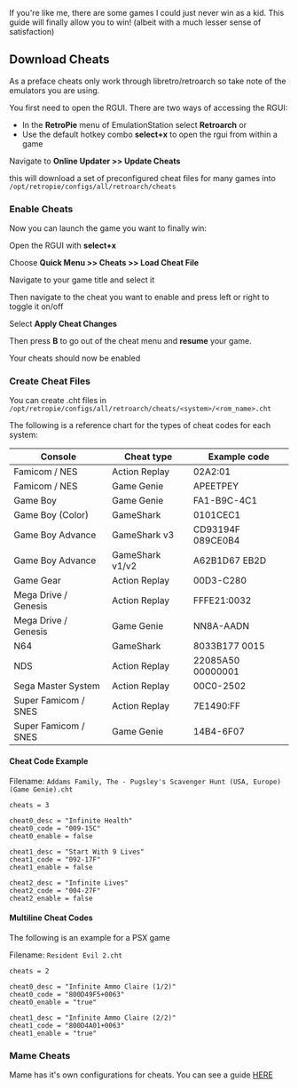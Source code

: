 If you're like me, there are some games I could just never win as a kid. This guide will finally allow you to win! (albeit with a much lesser sense of satisfaction)

## Download Cheats

As a preface cheats only work through libretro/retroarch so take note of the emulators you are using.

You first need to open the RGUI. There are two ways of accessing the RGUI:

- In the **RetroPie** menu of EmulationStation select **Retroarch**
or
- Use the default hotkey combo **select+x** to open the rgui from within a game

Navigate to **Online Updater >> Update Cheats**

this will download a set of preconfigured cheat files for many games into `/opt/retropie/configs/all/retroarch/cheats`

### Enable Cheats

Now you can launch the game you want to finally win:

Open the RGUI with **select+x**

Choose **Quick Menu >> Cheats >> Load Cheat File**

Navigate to your game title and select it

Then navigate to the cheat you want to enable and press left or right to toggle it on/off

Select **Apply Cheat Changes**

Then press **B** to go out of the cheat menu and **resume** your game.

Your cheats should now be enabled

### Create Cheat Files

You can create .cht files in `/opt/retropie/configs/all/retroarch/cheats/<system>/<rom_name>.cht`

The following is a reference chart for the types of cheat codes for each system:

| Console | Cheat type | Example code |
|---|---|---|
| Famicom / NES | Action Replay | 02A2:01 |
| Famicom / NES | Game Genie | APEETPEY |
| Game Boy | Game Genie | FA1-B9C-4C1 |
| Game Boy (Color) | GameShark | 0101CEC1 |
| Game Boy Advance | GameShark v3 | CD93194F 089CE0B4 |
| Game Boy Advance | GameShark v1/v2 | A62B1D67 EB2D |
| Game Gear | Action Replay | 00D3-C280 |
| Mega Drive / Genesis | Action Replay | FFFE21:0032 |
| Mega Drive / Genesis | Game Genie | NN8A-AADN |
| N64 | GameShark | 8033B177 0015 |
| NDS | Action Replay | 22085A50 00000001 |
| Sega Master System | Action Replay | 00C0-2502 |
| Super Famicom / SNES | Action Replay | 7E1490:FF |
| Super Famicom / SNES | Game Genie | 14B4-6F07 |


#### Cheat Code Example

Filename: `Addams Family, The - Pugsley's Scavenger Hunt (USA, Europe) (Game Genie).cht`

```
cheats = 3 

cheat0_desc = "Infinite Health"
cheat0_code = "009-15C"
cheat0_enable = false 

cheat1_desc = "Start With 9 Lives"
cheat1_code = "092-17F"
cheat1_enable = false 

cheat2_desc = "Infinite Lives"
cheat2_code = "004-27F"
cheat2_enable = false 
```

#### Multiline Cheat Codes

The following is an example for a PSX game

Filename: `Resident Evil 2.cht`

```
cheats = 2

cheat0_desc = "Infinite Ammo Claire (1/2)"
cheat0_code = "800D49F5+0063"
cheat0_enable = "true"

cheat1_desc = "Infinite Ammo Claire (2/2)"
cheat1_code = "800D4A01+0063"
cheat1_enable = "true"
```

### Mame Cheats

Mame has it's own configurations for cheats. You can see a guide [HERE](lr-mame2003#cheats)